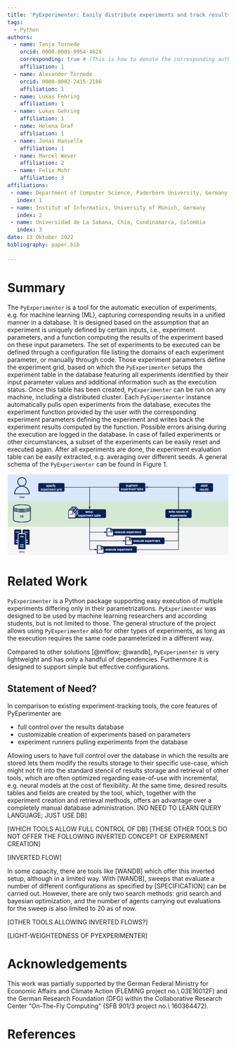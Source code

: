```yaml
---
title: 'PyExperimenter: Easily distribute experiments and track results'
tags:
  - Python
authors:
  - name: Tanja Tornede
    orcid: 0000-0001-9954-462X
    corresponding: true # (This is how to denote the corresponding author)
    affiliation: 1
  - name: Alexander Tornede
    orcid: 0000-0002-2415-2186
    affiliation: 1
  - name: Lukas Fehring
    affiliation: 1
  - name: Lukas Gehring
    affiliation: 1
  - name: Helena Graf
    affiliation: 1
  - name: Jonas Hanselle
    affiliation: 1
  - name: Marcel Wever
    affiliation: 2
  - name: Felix Mohr
    affiliation: 3
affiliations:
 - name: Department of Computer Science, Paderborn University, Germany
   index: 1
 - name: Institut of Informatics, University of Munich, Germany
   index: 2
 - name: Universidad de La Sabana, Chia, Cundinamarca, Colombia
   index: 3
date: 13 Oktober 2022
bibliography: paper.bib

---
```


# Summary

The `PyExperimenter` is a tool for the automatic execution of experiments, e.g. for machine learning (ML), capturing corresponding results in a unified manner in a database. It is designed based on the assumption that an experiment is uniquely defined by certain inputs, i.e., experiment parameters, and a function computing the results of the experiment based on these input parameters. The set of experiments to be executed can be defined through a configuration file listing the domains of each experiment parameter, or manually through code. Those experiment parameters define the experiment grid, based on which the `PyExperimenter` setups the experiment table in the database featuring all experiments identified by their input parameter values and additional information such as the execution status. Once this table has been created, `PyExperimenter` can be run on any machine, including a distributed cluster. Each `PyExperimenter` instance automatically pulls open experiments from the database, executes the experiment function provided by the user with the corresponding experiment parameters defining the experiment and writes back the experiment results computed by the function. Possible errors arising during the execution are logged in the database. In case of failed experiments or other circumstances, a subset of the experiments can be easily reset and executed again. After all experiments are done, the experiment evaluation table can be easily extracted, e.g. averaging over different seeds. A general schema of the `PyExperimenter` can be found in Figure 1.

![General schema of `PyExperimenter`.](usage.png)


# Related Work

`PyExperimenter` is a Python package supporting easy execution of multiple experiments differing only in their parametrizations. `PyExperimenter` was designed to be used by machine learning researchers and according students, but is not limited to those. The general structure of the project allows using `PyExperimenter` also for other types of experiments, as long as the execution requires the same code parameterized in a different way.  

Compared to other solutions [@mlflow; @wandb], `PyExperimenter` is very lightweight and has only a handful of dependencies. Furthermore it is designed to support simple but effective configurations.

## Statement of Need? 

In comparison to existing experiment-tracking tools, the core features of PyEperimenter are

- full control over the results database
- customizable creation of experiments based on parameters
- experiment runners pulling experiments from the database

Allowing users to have full control over the database in which the results are stored lets them modify the results storage to their specific use-case, which might not fit into the standard stencil of results storage and retrieval of other tools, which are often optimized regarding ease-of-use with incremental, e.g. neural models at the cost of flexibility. At the same time, desired results tables and fields are created by the tool, which, together with the experiment creation and retrieval methods, offers an advantage over a completely manual database administration. [NO NEED TO LEARN QUERY LANGUAGE; JUST USE DB]

[WHICH TOOLS ALLOW FULL CONTROL OF DB]
[THESE OTHER TOOLS DO NOT OFFER THE FOLLOWING INVERTED CONCEPT OF EXPERIMENT CREATION]

[INVERTED FLOW]

In some capacity, there are tools like [WANDB] which offer this inverted setup, although in a limited way. With [WANDB], sweeps that evaluate a number of different configurations as specified by [SPECIFICATION] can be carried out. However, there are only two search methods: grid search and bayesian optimization, and the number of agents carrying out evaluations for the sweep is also limited to 20 as of now.

[OTHER TOOLS ALLOWING INVERTED FLOWS?]

[LIGHT-WEIGHTEDNESS OF PYEXPERIMENTER]

# Acknowledgements

This work was partially supported by the German Federal Ministry for Economic Affairs and Climate Action (FLEMING project no.\ 03E16012F) and the German Research Foundation (DFG) within the Collaborative Research Center "On-The-Fly Computing" (SFB 901/3 project no.\ 160364472).


# References
